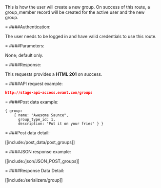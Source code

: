 <!-- --- title: POST /groups -->

This is how the user will create a new group. On success of this route, a group_member record will be created for the active user and the new group.

=
####Authentication:

The user needs to be logged in and have valid credentials to use this route.

=
####Parameters:

None; default only.

=
####Response:

This requests provides a <strong>HTML 201</strong> on success.

=
####API request example:
```json
http://stage-api-access.evant.com/groups
```

=
####Post data example:
```
{ group: 
	{ name: "Awesome Saunce", 
	  group_type_id: 1, 
	  description: "Put it on your fries" } }
```

=
###Post data detail:

[[include:/post_data/post_groups]]

=
####JSON response example:

[[include:/json/JSON_POST_groups]]

=
####Response Data Detail:

[[include:/serializers/group]]